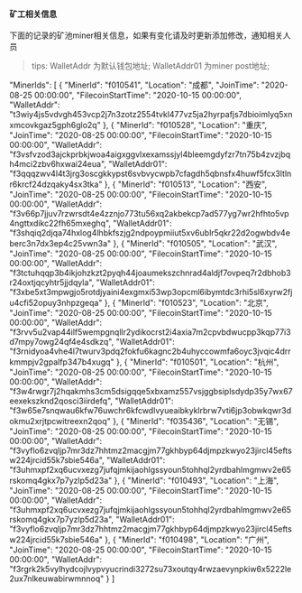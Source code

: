 #### 矿工相关信息
下面的记录的矿池miner相关信息，如果有变化请及时更新添加修改，通知相关人员

> tips: WalletAddr 为默认钱包地址;  WalletAddr01 为miner post地址; 

  "MinerIds": [
    {
      "MinerId": "f010541",
      "Location": "成都",
      "JoinTime": "2020-08-25 00:00:00",
      "FilecoinStartTime": "2020-10-15 00:00:00",
      "WalletAddr": "t3wiy4js5vdvgh453vcp2j7n3zotz2554tvkl477vz5ja2hyrpafjs7dbioimlyq5xnxmcovkgaz5gph6glo2q"
    },
    {
      "MinerId": "f010528",
      "Location": "重庆",
      "JoinTime": "2020-08-25 00:00:00",
      "FilecoinStartTime": "2020-10-15 00:00:00",
      "WalletAddr": "f3vsfvzod3ajckprbkjwoa4aigxggvlxexamssjyl4bleemgdyfzr7tn75b4zvzjbqh4mci2zbv6hxwai24eua",
      "WalletAddr01": "f3qqqzwv4l4t3jrg3oscgkkypst6svbvycwpb7cfagdh5qbnsfx4huwf5fcx3ltlnr6krcf24dzqaky4sx3tka"
    },
    {
      "MinerId": "f010513",
      "Location": "西安",
      "JoinTime": "2020-08-25 00:00:00",
      "FilecoinStartTime": "2020-10-15 00:00:00",
      "WalletAddr": "f3v66p7jjuv7rzwrsdt4e4zznjo773tu56xq2akbekcp7ad577yg7wr2hfhto5vp4ngttxdikc22fh65mxeghq",
      "WalletAddr01": "f3shqiq2djqa74hxlog4lhbkfszjg2ndpoypmiiut5xv6ublr5qkr22d2ogwbdv4eberc3n7dx3ep4c25vwn3a"
    },
    {
      "MinerId": "f010505",
      "Location": "武汉",
      "JoinTime": "2020-08-25 00:00:00",
      "FilecoinStartTime": "2020-10-15 00:00:00",
      "WalletAddr": "f3tctuhqqp3b4ikjohzkzt2pyqh44joaumekszchnrad4aldjf7ovpeq7r2dbhob3r24oxtjqcyhtr5jjdqyla",
      "WalletAddr01": "f3xbe5xt3mpwgjo5rotdjyaini4exgmxi53wp3opcml6ibymtdc3rhi5sl6xyrw2fju4cfi52opuy3nhpzgeqa"
    },
    {
      "MinerId": "f010523",
      "Location": "北京",
      "JoinTime": "2020-08-25 00:00:00",
      "FilecoinStartTime": "2020-10-15 00:00:00",
      "WalletAddr": "f3rvv5u2vap44ilf5wempgnqllr2ydikocrst2i4axia7m2cpvbdwucpp3kqp77i3d7mpy7owg24qf4e4sdkzq",
      "WalletAddr01": "f3rnidyoa4vhe4l7twurv3pdq2fokfu6kagnc2b4uhyccowmfa6oyc3jvqic4drrkmmpjv2gpalfp347b4xugq"
    },
    {
      "MinerId": "f010501",
      "Location": "杭州",
      "JoinTime": "2020-08-25 00:00:00",
      "FilecoinStartTime": "2020-10-15 00:00:00",
      "WalletAddr": "f3w4rwgr7j2hqakmhs3cm5dsigqqe5xbxamz557vsjggbsiplsdydp35y7wx67eexekszknd2qosci3iirdefq",
      "WalletAddr01": "f3w65e7snqwau6kfw76uwchr6kfcwdlvyueaibkyklrbrw7vti6jp3obwkqwr3dokmu2xrjtpcwitreexn2qoq"
    },
    {
      "MinerId": "f035436",
      "Location": "无锡",
      "JoinTime": "2020-08-25 00:00:00",
      "FilecoinStartTime": "2020-10-15 00:00:00",
      "WalletAddr": "f3vyflo6zvqljp7mr3dz7hhtmz2macgjm77gkhbyp64djmpzkwyo23jircl45eftsw224jrcid55k7sbie546a",
      "WalletAddr01": "f3uhmxpf2xq6ucvxezg7jufqjmkijaohlgssyoun5tohhql2yrdbahlmgmwv2e65rskomq4gkx7p7yzlp5d23a"
    },
    {
      "MinerId": "f010493",
      "Location": "上海",
      "JoinTime": "2020-08-25 00:00:00",
      "FilecoinStartTime": "2020-10-15 00:00:00",
      "WalletAddr": "f3uhmxpf2xq6ucvxezg7jufqjmkijaohlgssyoun5tohhql2yrdbahlmgmwv2e65rskomq4gkx7p7yzlp5d23a",
      "WalletAddr01": "f3vyflo6zvqljp7mr3dz7hhtmz2macgjm77gkhbyp64djmpzkwyo23jircl45eftsw224jrcid55k7sbie546a"
    },
    {
      "MinerId": "f010498",
      "Location": "广州",
      "JoinTime": "2020-08-25 00:00:00",
      "FilecoinStartTime": "2020-10-15 00:00:00",
      "WalletAddr": "f3rgrk2k5vylhydcojlvypvyucrindi3272su73xoutqy4rwzaevynpkiw6x5222le2ux7nlkeuwabirwmnnoq"
    }
  ]

